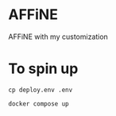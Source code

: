 # AFFiNE
AFFiNE with my customization


# To spin up
```
cp deploy.env .env
```

```
docker compose up
```
